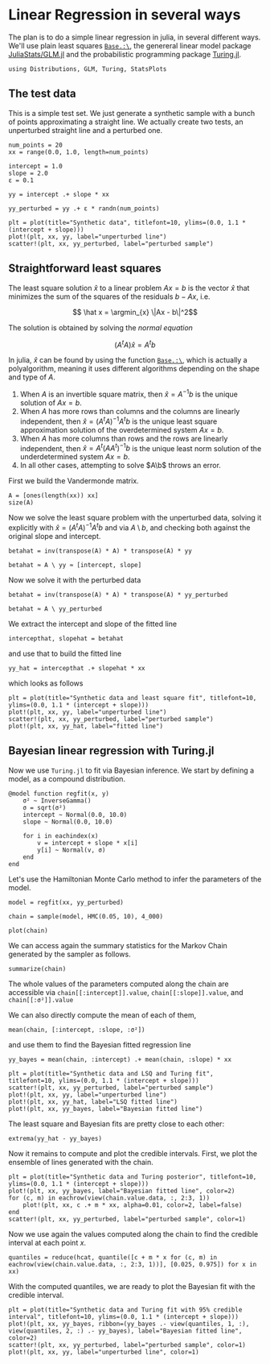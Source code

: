 # Linear Regression in several ways

The plan is to do a simple linear regression in julia, in several different ways. We'll use plain least squares [`Base.:\`](https://docs.julialang.org/en/v1/stdlib/LinearAlgebra/#Base.:\\-Tuple{AbstractMatrix,%20AbstractVecOrMat}), the genereral linear model package [JuliaStats/GLM.jl](https://juliastats.org/GLM.jl/stable/) and the probabilistic programming package [Turing.jl](https://turing.ml/stable/).

```@example linear_reg
using Distributions, GLM, Turing, StatsPlots
```

## The test data

This is a simple test set. We just generate a synthetic sample with a bunch of points approximating a straight line. We actually create two tests, an unperturbed straight line and a perturbed one.

```@example linear_reg
num_points = 20
xx = range(0.0, 1.0, length=num_points)

intercept = 1.0
slope = 2.0
ε = 0.1

yy = intercept .+ slope * xx

yy_perturbed = yy .+ ε * randn(num_points)

plt = plot(title="Synthetic data", titlefont=10, ylims=(0.0, 1.1 * (intercept + slope)))
plot!(plt, xx, yy, label="unperturbed line")
scatter!(plt, xx, yy_perturbed, label="perturbed sample")
```

## Straightforward least squares

The least square solution $\hat x$ to a linear problem $Ax = b$ is the vector $\hat x$ that minimizes the sum of the squares of the residuals $b - Ax$, i.e.
```math
    \hat x = \argmin_{x} \|Ax - b\|^2
```
The solution is obtained by solving the *normal equation*
```math
    (A^t A)\hat x = A^t b
```

In julia, $\hat x$ can be found by using the function [`Base.:\`](https://docs.julialang.org/en/v1/stdlib/LinearAlgebra/#Base.:\\-Tuple{AbstractMatrix,%20AbstractVecOrMat}), which is actually a polyalgorithm, meaning it uses different algorithms depending on the shape and type of $A$. 

1. When $A$ is an invertible square matrix, then $\hat x = A^{-1}b$ is the unique solution of $Ax = b$.
2. When $A$ has more rows than columns and the columns are linearly independent, then $\hat x = (A^tA)^{-1}A^tb$ is the unique least square approximation solution of the overdetermined system $Ax = b$.
3. When $A$ has more columns than rows and the rows are linearly independent, then $\hat x = A^t(AA^t)^{-1}b$ is the unique least norm solution of the underdetermined system $Ax = b$.
4. In all other cases, attempting to solve $A\b$ throws an error.

First we build the Vandermonde matrix.

```@example linear_reg
A = [ones(length(xx)) xx]
size(A)
```

Now we solve the least square problem with the unperturbed data, solving it explicitly with $\hat x = (A^tA)^{-1}A^tb$ and via $A \setminus b$, and checking both against the original slope and intercept.

```@example linear_reg
betahat = inv(transpose(A) * A) * transpose(A) * yy

betahat ≈ A \ yy ≈ [intercept, slope]
```

Now we solve it with the perturbed data

```@example linear_reg
betahat = inv(transpose(A) * A) * transpose(A) * yy_perturbed

betahat ≈ A \ yy_perturbed
```

We extract the intercept and slope of the fitted line

```@example linear_reg
intercepthat, slopehat = betahat
```

and use that to build the fitted line

```@example linear_reg
yy_hat = intercepthat .+ slopehat * xx 
```

which looks as follows

```@example linear_reg
plt = plot(title="Synthetic data and least square fit", titlefont=10, ylims=(0.0, 1.1 * (intercept + slope)))
plot!(plt, xx, yy, label="unperturbed line")
scatter!(plt, xx, yy_perturbed, label="perturbed sample")
plot!(plt, xx, yy_hat, label="fitted line")
```

## Bayesian linear regression with Turing.jl

Now we use `Turing.jl` to fit via Bayesian inference. We start by defining a model, as a compound distribution.

```@example linear_reg
@model function regfit(x, y)
    σ² ~ InverseGamma()
    σ = sqrt(σ²)
    intercept ~ Normal(0.0, 10.0)
    slope ~ Normal(0.0, 10.0)

    for i in eachindex(x)
        v = intercept + slope * x[i]
        y[i] ~ Normal(v, σ)
    end
end
```

Let's use the Hamiltonian Monte Carlo method to infer the parameters of the model.

```@example linear_reg
model = regfit(xx, yy_perturbed)

chain = sample(model, HMC(0.05, 10), 4_000)
```

```@example linear_reg
plot(chain)
```

We can access again the summary statistics for the Markov Chain generated by the sampler as follows.

```@example linear_reg
summarize(chain)
```

The whole values of the parameters computed along the chain are accessible via `chain[[:intercept]].value`, `chain[[:slope]].value`, and `chain[[:σ²]].value`

We can also directly compute the mean of each of them,

```@example linear_reg
mean(chain, [:intercept, :slope, :σ²])
```

and use them to find the Bayesian fitted regression line

```@example linear_reg
yy_bayes = mean(chain, :intercept) .+ mean(chain, :slope) * xx
```

```@example linear_reg
plt = plot(title="Synthetic data and LSQ and Turing fit", titlefont=10, ylims=(0.0, 1.1 * (intercept + slope)))
scatter!(plt, xx, yy_perturbed, label="perturbed sample")
plot!(plt, xx, yy, label="unperturbed line")
plot!(plt, xx, yy_hat, label="LSQ fitted line")
plot!(plt, xx, yy_bayes, label="Bayesian fitted line")
```

The least square and Bayesian fits are pretty close to each other:

```@example linear_reg
extrema(yy_hat - yy_bayes)
```

Now it remains to compute and plot the credible intervals. First, we plot the ensemble of lines generated with the chain.

```@example linear_reg
plt = plot(title="Synthetic data and Turing posterior", titlefont=10, ylims=(0.0, 1.1 * (intercept + slope)))
plot!(plt, xx, yy_bayes, label="Bayesian fitted line", color=2)
for (c, m) in eachrow(view(chain.value.data, :, 2:3, 1))
    plot!(plt, xx, c .+ m * xx, alpha=0.01, color=2, label=false)
end
scatter!(plt, xx, yy_perturbed, label="perturbed sample", color=1)
```

Now we use again the values computed along the chain to find the credible interval at each point $x$.

```@example linear_reg
quantiles = reduce(hcat, quantile([c + m * x for (c, m) in eachrow(view(chain.value.data, :, 2:3, 1))], [0.025, 0.975]) for x in xx)
```

With the computed quantiles, we are ready to plot the Bayesian fit with the credible interval.

```@example linear_reg
plt = plot(title="Synthetic data and Turing fit with 95% credible interval", titlefont=10, ylims=(0.0, 1.1 * (intercept + slope)))
plot!(plt, xx, yy_bayes, ribbon=(yy_bayes .- view(quantiles, 1, :), view(quantiles, 2, :) .- yy_bayes), label="Bayesian fitted line", color=2)
scatter!(plt, xx, yy_perturbed, label="perturbed sample", color=1)
plot!(plt, xx, yy, label="unperturbed line", color=1)
```
